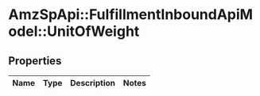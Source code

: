 # AmzSpApi::FulfillmentInboundApiModel::UnitOfWeight

## Properties
Name | Type | Description | Notes
------------ | ------------- | ------------- | -------------


